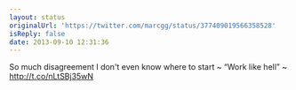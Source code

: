 ```yaml
---
layout: status
originalUrl: 'https://twitter.com/marcgg/status/377409019566358528'
isReply: false
date: 2013-09-10 12:31:36
---
```


So much disagreement I don't even know where to start ~ “Work like hell” ~ http://t.co/nLtSBj35wN
